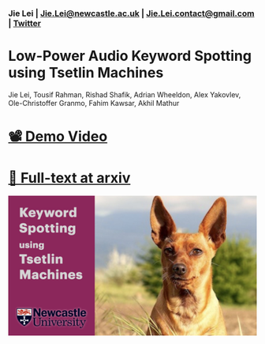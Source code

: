 ### Jie Lei | Jie.Lei@newcastle.ac.uk |  Jie.Lei.contact@gmail.com | [Twitter](https://twitter.com/That_JieLei)

# Low-Power Audio Keyword Spotting using Tsetlin Machines

Jie Lei, Tousif Rahman, Rishad Shafik, Adrian Wheeldon, Alex Yakovlev, Ole-Christoffer Granmo, Fahim Kawsar, Akhil Mathur

# [📽 Demo Video](https://youtu.be/JW0tztpjX8k)

# [📜 Full-text at arxiv](https://arxiv.org/abs/2101.11336)

![ ](pic.jpeg)

